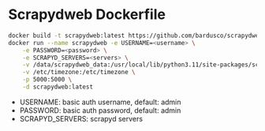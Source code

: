 # Scrapydweb Dockerfile

```bash
docker build -t scrapydweb:latest https://github.com/bardusco/scrapydweb-docker.git\#master
docker run --name scrapydweb -e USERNAME=<username> \
    -e PASSWORD=<password> \
    -e SCRAPYD_SERVERS=<servers> \
    -v /data/scrapydweb_data:/usr/local/lib/python3.11/site-packages/scrapydweb/data \
    -v /etc/timezone:/etc/timezone \
    -p 5000:5000 \
    -d scrapydweb:latest
```

- USERNAME: basic auth username, default: admin
- PASSWORD: basic auth password, default: admin
- SCRAPYD_SERVERS: scrapyd servers
